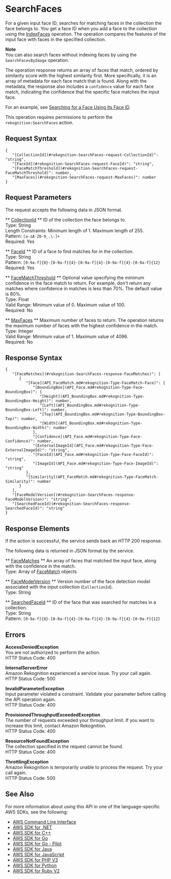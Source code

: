 # SearchFaces<a name="API_SearchFaces"></a>

For a given input face ID, searches for matching faces in the collection the face belongs to\. You get a face ID when you add a face to the collection using the [IndexFaces](API_IndexFaces.md) operation\. The operation compares the features of the input face with faces in the specified collection\. 

**Note**  
You can also search faces without indexing faces by using the `SearchFacesByImage` operation\.

 The operation response returns an array of faces that match, ordered by similarity score with the highest similarity first\. More specifically, it is an array of metadata for each face match that is found\. Along with the metadata, the response also includes a `confidence` value for each face match, indicating the confidence that the specific face matches the input face\. 

For an example, see [Searching for a Face Using Its Face ID](search-face-with-id-procedure.md)\.

This operation requires permissions to perform the `rekognition:SearchFaces` action\.

## Request Syntax<a name="API_SearchFaces_RequestSyntax"></a>

```
{
   "[CollectionId](#rekognition-SearchFaces-request-CollectionId)": "string",
   "[FaceId](#rekognition-SearchFaces-request-FaceId)": "string",
   "[FaceMatchThreshold](#rekognition-SearchFaces-request-FaceMatchThreshold)": number,
   "[MaxFaces](#rekognition-SearchFaces-request-MaxFaces)": number
}
```

## Request Parameters<a name="API_SearchFaces_RequestParameters"></a>

The request accepts the following data in JSON format\.

 ** [CollectionId](#API_SearchFaces_RequestSyntax) **   <a name="rekognition-SearchFaces-request-CollectionId"></a>
ID of the collection the face belongs to\.  
Type: String  
Length Constraints: Minimum length of 1\. Maximum length of 255\.  
Pattern: `[a-zA-Z0-9_.\-]+`   
Required: Yes

 ** [FaceId](#API_SearchFaces_RequestSyntax) **   <a name="rekognition-SearchFaces-request-FaceId"></a>
ID of a face to find matches for in the collection\.  
Type: String  
Pattern: `[0-9a-f]{8}-[0-9a-f]{4}-[0-9a-f]{4}-[0-9a-f]{4}-[0-9a-f]{12}`   
Required: Yes

 ** [FaceMatchThreshold](#API_SearchFaces_RequestSyntax) **   <a name="rekognition-SearchFaces-request-FaceMatchThreshold"></a>
Optional value specifying the minimum confidence in the face match to return\. For example, don't return any matches where confidence in matches is less than 70%\. The default value is 80%\.   
Type: Float  
Valid Range: Minimum value of 0\. Maximum value of 100\.  
Required: No

 ** [MaxFaces](#API_SearchFaces_RequestSyntax) **   <a name="rekognition-SearchFaces-request-MaxFaces"></a>
Maximum number of faces to return\. The operation returns the maximum number of faces with the highest confidence in the match\.  
Type: Integer  
Valid Range: Minimum value of 1\. Maximum value of 4096\.  
Required: No

## Response Syntax<a name="API_SearchFaces_ResponseSyntax"></a>

```
{
   "[FaceMatches](#rekognition-SearchFaces-response-FaceMatches)": [ 
      { 
         "[Face](API_FaceMatch.md#rekognition-Type-FaceMatch-Face)": { 
            "[BoundingBox](API_Face.md#rekognition-Type-Face-BoundingBox)": { 
               "[Height](API_BoundingBox.md#rekognition-Type-BoundingBox-Height)": number,
               "[Left](API_BoundingBox.md#rekognition-Type-BoundingBox-Left)": number,
               "[Top](API_BoundingBox.md#rekognition-Type-BoundingBox-Top)": number,
               "[Width](API_BoundingBox.md#rekognition-Type-BoundingBox-Width)": number
            },
            "[Confidence](API_Face.md#rekognition-Type-Face-Confidence)": number,
            "[ExternalImageId](API_Face.md#rekognition-Type-Face-ExternalImageId)": "string",
            "[FaceId](API_Face.md#rekognition-Type-Face-FaceId)": "string",
            "[ImageId](API_Face.md#rekognition-Type-Face-ImageId)": "string"
         },
         "[Similarity](API_FaceMatch.md#rekognition-Type-FaceMatch-Similarity)": number
      }
   ],
   "[FaceModelVersion](#rekognition-SearchFaces-response-FaceModelVersion)": "string",
   "[SearchedFaceId](#rekognition-SearchFaces-response-SearchedFaceId)": "string"
}
```

## Response Elements<a name="API_SearchFaces_ResponseElements"></a>

If the action is successful, the service sends back an HTTP 200 response\.

The following data is returned in JSON format by the service\.

 ** [FaceMatches](#API_SearchFaces_ResponseSyntax) **   <a name="rekognition-SearchFaces-response-FaceMatches"></a>
An array of faces that matched the input face, along with the confidence in the match\.  
Type: Array of [FaceMatch](API_FaceMatch.md) objects

 ** [FaceModelVersion](#API_SearchFaces_ResponseSyntax) **   <a name="rekognition-SearchFaces-response-FaceModelVersion"></a>
Version number of the face detection model associated with the input collection \(`CollectionId`\)\.  
Type: String

 ** [SearchedFaceId](#API_SearchFaces_ResponseSyntax) **   <a name="rekognition-SearchFaces-response-SearchedFaceId"></a>
ID of the face that was searched for matches in a collection\.  
Type: String  
Pattern: `[0-9a-f]{8}-[0-9a-f]{4}-[0-9a-f]{4}-[0-9a-f]{4}-[0-9a-f]{12}` 

## Errors<a name="API_SearchFaces_Errors"></a>

 **AccessDeniedException**   
You are not authorized to perform the action\.  
HTTP Status Code: 400

 **InternalServerError**   
Amazon Rekognition experienced a service issue\. Try your call again\.  
HTTP Status Code: 500

 **InvalidParameterException**   
Input parameter violated a constraint\. Validate your parameter before calling the API operation again\.  
HTTP Status Code: 400

 **ProvisionedThroughputExceededException**   
The number of requests exceeded your throughput limit\. If you want to increase this limit, contact Amazon Rekognition\.  
HTTP Status Code: 400

 **ResourceNotFoundException**   
The collection specified in the request cannot be found\.  
HTTP Status Code: 400

 **ThrottlingException**   
Amazon Rekognition is temporarily unable to process the request\. Try your call again\.  
HTTP Status Code: 500

## See Also<a name="API_SearchFaces_SeeAlso"></a>

For more information about using this API in one of the language\-specific AWS SDKs, see the following:
+  [AWS Command Line Interface](https://docs.aws.amazon.com/goto/aws-cli/rekognition-2016-06-27/SearchFaces) 
+  [AWS SDK for \.NET](https://docs.aws.amazon.com/goto/DotNetSDKV3/rekognition-2016-06-27/SearchFaces) 
+  [AWS SDK for C\+\+](https://docs.aws.amazon.com/goto/SdkForCpp/rekognition-2016-06-27/SearchFaces) 
+  [AWS SDK for Go](https://docs.aws.amazon.com/goto/SdkForGoV1/rekognition-2016-06-27/SearchFaces) 
+  [AWS SDK for Go \- Pilot](https://docs.aws.amazon.com/goto/SdkForGoPilot/rekognition-2016-06-27/SearchFaces) 
+  [AWS SDK for Java](https://docs.aws.amazon.com/goto/SdkForJava/rekognition-2016-06-27/SearchFaces) 
+  [AWS SDK for JavaScript](https://docs.aws.amazon.com/goto/AWSJavaScriptSDK/rekognition-2016-06-27/SearchFaces) 
+  [AWS SDK for PHP V3](https://docs.aws.amazon.com/goto/SdkForPHPV3/rekognition-2016-06-27/SearchFaces) 
+  [AWS SDK for Python](https://docs.aws.amazon.com/goto/boto3/rekognition-2016-06-27/SearchFaces) 
+  [AWS SDK for Ruby V2](https://docs.aws.amazon.com/goto/SdkForRubyV2/rekognition-2016-06-27/SearchFaces) 